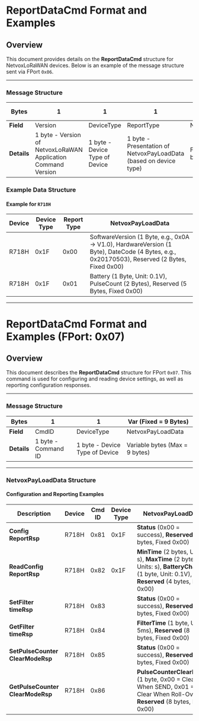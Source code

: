 # ReportDataCmd Format and Examples

## Overview

This document provides details on the **ReportDataCmd** structure for NetvoxLoRaWAN devices. Below is an example of the message structure sent via FPort `0x06`.

---

### Message Structure

| Bytes       | 1          | 1          | 1          | Var (Fixed = 8 Bytes) |
|-------------|------------|------------|------------|-----------------------|
| **Field**   | Version    | DeviceType | ReportType | NetvoxPayLoadData    |
| **Details** | 1 byte - Version of NetvoxLoRaWAN Application Command Version | 1 byte - Device Type of Device | 1 byte - Presentation of NetvoxPayLoadData (based on device type) | Fixed bytes (8 bytes) |

### Example Data Structure

#### Example for `R718H`

| Device  | Device Type | Report Type | NetvoxPayLoadData                                                       |
|---------|------------|-------------|--------------------------------------------------------------------------|
| R718H   | 0x1F       | 0x00        | SoftwareVersion (1 Byte, e.g., 0x0A → V1.0), HardwareVersion (1 Byte), DateCode (4 Bytes, e.g., 0x20170503), Reserved (2 Bytes, Fixed 0x00) |
|R718H    | 0x1F       | 0x01        | Battery (1 Byte, Unit: 0.1V), PulseCount (2 Bytes), Reserved (5 Bytes, Fixed 0x00) |

---

# ReportDataCmd Format and Examples (FPort: 0x07)

## Overview

This document describes the **ReportDataCmd** structure for FPort `0x07`. This command is used for configuring and reading device settings, as well as reporting configuration responses.

---

### Message Structure

| Bytes       | 1          | 1          | Var (Fixed = 9 Bytes) |
|-------------|------------|------------|-----------------------|
| **Field**   | CmdID      | DeviceType | NetvoxPayLoadData    |
| **Details** | 1 byte - Command ID    | 1 byte - Device Type of Device | Variable bytes (Max = 9 bytes) |

---

### NetvoxPayLoadData Structure

#### Configuration and Reporting Examples

| Description               | Device | Cmd ID | Device Type | NetvoxPayLoadData                                                                                          |
|---------------------------|--------|--------|---------|-----------------------------------------------------------------------------------------------------------|
| **Config ReportRsp**      |  R718H | 0x81   |  0x1F   | **Status** (0x00 = success), **Reserved** (8 bytes, Fixed 0x00)                                           |
| **ReadConfig ReportRsp**  |  R718H | 0x82   |  0x1F   | **MinTime** (2 bytes, Units: s), **MaxTime** (2 bytes, Units: s), **BatteryChange** (1 byte, Unit: 0.1V), **Reserved** (4 bytes, Fixed 0x00)|
| **SetFilter timeRsp**     | R718H  | 0x83   |             | **Status** (0x00 = success), **Reserved** (8 bytes, Fixed 0x00)                                           |
| **GetFilter timeRsp**     |  R718H | 0x84   |             | **FilterTime** (1 byte, Unit: 5ms), **Reserved** (8 bytes, Fixed 0x00)                                    |
| **SetPulseCounter ClearModeRsp** | R718H | 0x85   |             | **Status** (0x00 = success), **Reserved** (8 bytes, Fixed 0x00)                                           |
| **GetPulseCounter ClearModeRsp** | R718H | 0x86   |             | **PulseCounterClearMode** (1 byte, 0x00 = Clear When SEND, 0x01 = Clear When Roll-Over), **Reserved** (8 bytes, Fixed 0x00) |


